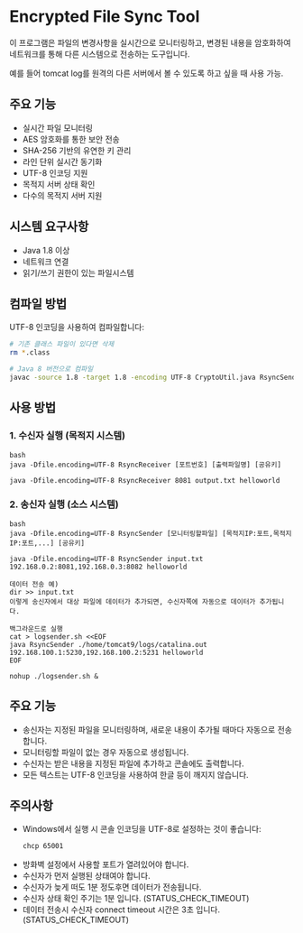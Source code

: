 # Encrypted File Sync Tool

이 프로그램은 파일의 변경사항을 실시간으로 모니터링하고, 변경된 내용을 암호화하여 네트워크를 통해 다른 시스템으로 전송하는 도구입니다.

예를 들어 tomcat log를 원격의 다른 서버에서 볼 수 있도록 하고 싶을 때 사용 가능.


## 주요 기능

- 실시간 파일 모니터링
- AES 암호화를 통한 보안 전송
- SHA-256 기반의 유연한 키 관리
- 라인 단위 실시간 동기화
- UTF-8 인코딩 지원
- 목적지 서버 상태 확인
- 다수의 목적지 서버 지원

## 시스템 요구사항

- Java 1.8 이상
- 네트워크 연결
- 읽기/쓰기 권한이 있는 파일시스템

## 컴파일 방법

UTF-8 인코딩을 사용하여 컴파일합니다:

```bash
# 기존 클래스 파일이 있다면 삭제
rm *.class

# Java 8 버전으로 컴파일
javac -source 1.8 -target 1.8 -encoding UTF-8 CryptoUtil.java RsyncSender.java RsyncReceiver.java
```


## 사용 방법

### 1. 수신자 실행 (목적지 시스템)

```
bash
java -Dfile.encoding=UTF-8 RsyncReceiver [포트번호] [출력파일명] [공유키]

java -Dfile.encoding=UTF-8 RsyncReceiver 8081 output.txt helloworld
```

### 2. 송신자 실행 (소스 시스템)
```
bash
java -Dfile.encoding=UTF-8 RsyncSender [모니터링할파일] [목적지IP:포트,목적지IP:포트,...] [공유키]

java -Dfile.encoding=UTF-8 RsyncSender input.txt 192.168.0.2:8081,192.168.0.3:8082 helloworld

데이터 전송 예)
dir >> input.txt
이렇게 송신자에서 대상 파일에 데이터가 추가되면, 수신자쪽에 자동으로 데이터가 추가됩니다.

백그라운드로 실행
cat > logsender.sh <<EOF
java RsyncSender ./home/tomcat9/logs/catalina.out 192.168.100.1:5230,192.168.100.2:5231 helloworld
EOF

nohup ./logsender.sh &

```



## 주요 기능

- 송신자는 지정된 파일을 모니터링하며, 새로운 내용이 추가될 때마다 자동으로 전송합니다.
- 모니터링할 파일이 없는 경우 자동으로 생성됩니다.
- 수신자는 받은 내용을 지정된 파일에 추가하고 콘솔에도 출력합니다.
- 모든 텍스트는 UTF-8 인코딩을 사용하여 한글 등이 깨지지 않습니다.

## 주의사항

- Windows에서 실행 시 콘솔 인코딩을 UTF-8로 설정하는 것이 좋습니다:
  ```bash
  chcp 65001
  ```
- 방화벽 설정에서 사용할 포트가 열려있어야 합니다.
- 수신자가 먼저 실행된 상태여야 합니다.
- 수신자가 늦게 떠도 1분 정도후면 데이터가 전송됩니다.
- 수신자 상태 확인 주기는 1분 입니다. (STATUS_CHECK_TIMEOUT)
- 데이터 전송시 수신자 connect timeout 시간은 3초 입니다. (STATUS_CHECK_TIMEOUT)

